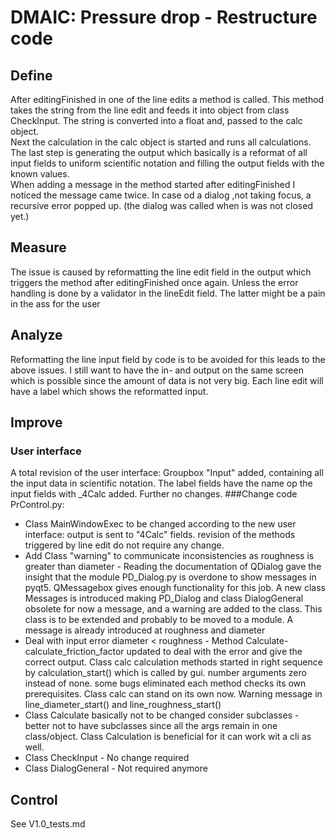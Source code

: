 # DMAIC: Pressure drop - Restructure code
## Define
After editingFinished in one of the line edits a method is called. This method takes the string from the line edit and 
feeds it into object from class CheckInput. The string is converted into a float and, passed to the calc object.  
Next the calculation in the calc object is started and runs all calculations. The last step is generating the output 
which basically is a reformat of all input fields to uniform scientific notation and filling the output fields with the 
known values.  
When adding a message in the method started after editingFinished I noticed the message came twice. In case od a dialog
,not taking focus, a recursive error popped up. (the dialog was called when is was not closed yet.)
## Measure
The issue is caused by reformatting the line edit field in the output which triggers the method after editingFinished 
once again. Unless the error handling is done by a validator in the lineEdit field. The latter might be a pain in the 
ass for the user
## Analyze
Reformatting the line input field by code is to be avoided for this leads to the above issues. I still want to have the 
in- and output on the same screen which is possible since the amount of data is not very big. Each line edit will have a
label which shows the reformatted input. 
## Improve
### User interface
A total revision of the user interface: Groupbox "Input" added, containing all the input data in 
scientific notation. The label fields have the name op the input fields with _4Calc added. Further no changes. 
###Change code PrControl.py:
- Class MainWindowExec to be changed according to the new user interface: output is sent to "4Calc" fields. revision of 
  the methods triggered by line edit do not require any change. 
- Add Class "warning" to communicate inconsistencies as roughness is greater than diameter - Reading the documentation 
  of QDialog gave the insight that the module PD_Dialog.py is overdone to show messages in pyqt5. QMessagebox gives 
  enough functionality for this job. A new class Messages is introduced making PD_Dialog and class DialogGeneral 
  obsolete for now a message, and a warning are added to the class. This class is to be extended and probably to be 
  moved to a module. A message is already introduced at roughness and diameter
- Deal with input error diameter < roughness - Method Calculate-calculate_friction_factor updated to deal with the error
  and give the correct output. Class calc calculation methods started in right sequence by calculation_start() which is 
  called by gui. number arguments zero instead of none. some bugs eliminated each method checks its own prerequisites. 
  Class calc can stand on its own now. Warning message in line_diameter_start() and line_roughness_start() 
- Class Calculate basically not to be changed consider subclasses - better not to have subclasses since all the args 
  remain in one class/object. Class Calculation is beneficial for it can work wit a cli as well. 
- Class CheckInput - No change required
- Class DialogGeneral - Not required anymore
## Control
See V1.0_tests.md